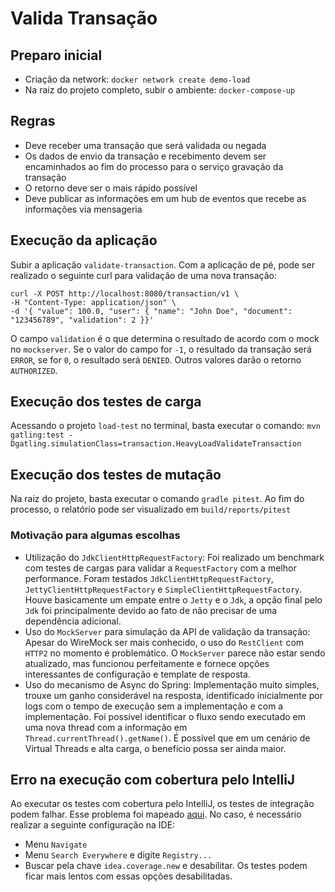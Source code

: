 # Valida Transação

## Preparo inicial

- Criação da network: `docker network create demo-load`
- Na raiz do projeto completo, subir o ambiente: `docker-compose-up`

## Regras

- Deve receber uma transação que será validada ou negada
- Os dados de envio da transação e recebimento devem ser encaminhados ao fim do processo para o serviço gravação da transação
- O retorno deve ser o mais rápido possível
- Deve publicar as informações em um hub de eventos que recebe as informações via mensageria

## Execução da aplicação

Subir a aplicação `validate-transaction`. Com a aplicação de pé, pode ser realizado o seguinte curl para validação de uma nova transação:

```shell
curl -X POST http://localhost:8080/transaction/v1 \
-H "Content-Type: application/json" \
-d '{ "value": 100.0, "user": { "name": "John Doe", "document": "123456789", "validation": 2 }}' 
```

O campo `validation` é o que determina o resultado de acordo com o mock no `mockserver`. Se o valor do campo for `-1`, o resultado da transação será `ERROR`, se for `0`, o resultado será `DENIED`. Outros valores darão o retorno `AUTHORIZED`.

## Execução dos testes de carga

Acessando o projeto `load-test` no terminal, basta executar o comando: `mvn gatling:test -Dgatling.simulationClass=transaction.HeavyLoadValidateTransaction`

## Execução dos testes de mutação

Na raiz do projeto, basta executar o comando `gradle pitest`. Ao fim do processo, o relatório pode ser visualizado em `build/reports/pitest`

### Motivação para algumas escolhas

- Utilização do `JdkClientHttpRequestFactory`: Foi realizado um benchmark com testes de cargas para validar a `RequestFactory` com a melhor performance. Foram testados `JdkClientHttpRequestFactory`, `JettyClientHttpRequestFactory` e `SimpleClientHttpRequestFactory`. Houve basicamente um empate entre o `Jetty` e o `Jdk`, a opção final pelo `Jdk` foi principalmente devido ao fato de não precisar de uma dependência adicional.
- Uso do `MockServer` para simulação da API de validação da transação: Apesar do WireMock ser mais conhecido, o uso do `RestClient` com `HTTP2` no momento é problemático. O `MockServer` parece não estar sendo atualizado, mas funcionou perfeitamente e fornece opções interessantes de configuração e template de resposta.
- Uso do mecanismo de Async do Spring: Implementação muito simples, trouxe um ganho considerável na resposta, identificado inicialmente por logs com o tempo de execução sem a implementação e com a implementação. Foi possível identificar o fluxo sendo executado em uma nova thread com a informação em `Thread.currentThread().getName()`. É possível que em um cenário de Virtual Threads e alta carga, o benefício possa ser ainda maior.

## Erro na execução com cobertura pelo IntelliJ

Ao executar os testes com cobertura pelo IntelliJ, os testes de integração podem falhar. Esse problema foi mapeado [aqui](https://youtrack.jetbrains.com/issue/IDEA-274803/Velocity-field-names-check-fails-with-new-coverage).
No caso, é necessário realizar a seguinte configuração na IDE: 

- Menu `Navigate`
- Menu `Search Everywhere` e digite `Registry...`
- Buscar pela chave `idea.coverage.new` e desabilitar. Os testes podem ficar mais lentos com essas opções desabilitadas. 